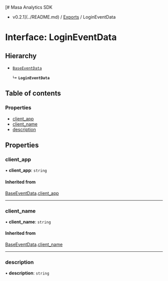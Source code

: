 [# Masa Analytics SDK
 - v0.2.1](../README.md) / [Exports](../modules.md) / LoginEventData

# Interface: LoginEventData

## Hierarchy

- [`BaseEventData`](BaseEventData.md)

  ↳ **`LoginEventData`**

## Table of contents

### Properties

- [client\_app](LoginEventData.md#client_app)
- [client\_name](LoginEventData.md#client_name)
- [description](LoginEventData.md#description)

## Properties

### client\_app

• **client\_app**: `string`

#### Inherited from

[BaseEventData](BaseEventData.md).[client_app](BaseEventData.md#client_app)

___

### client\_name

• **client\_name**: `string`

#### Inherited from

[BaseEventData](BaseEventData.md).[client_name](BaseEventData.md#client_name)

___

### description

• **description**: `string`
